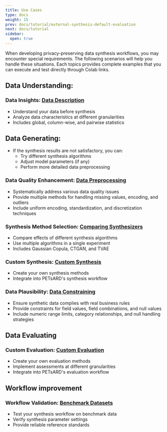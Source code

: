 ```yaml
---
title: Use Cases
type: docs
weight: 15
prev: docs/tutorial/external-synthesis-default-evaluation
next: docs/tutorial
sidebar:
  open: true
---
```



When developing privacy-preserving data synthesis workflows, you may encounter special requirements. The following scenarios will help you handle these situations. Each topics provides complete examples that you can execute and test directly through Colab links.

## **Data Understanding**:

### **Data Insights: [Data Description](./data-description)**

  - Understand your data before synthesis
  - Analyze data characteristics at different granularities
  - Includes global, column-wise, and pairwise statistics

## **Data Generating**:

- If the synthesis results are not satisfactory, you can:
  - Try different synthesis algorithms
  - Adjust model parameters (if any)
  - Perform more detailed data preprocessing

### **Data Quality Enhancement: [Data Preprocessing](./data-preprocessing)**

  - Systematically address various data quality issues
  - Provide multiple methods for handling missing values, encoding, and outliers
  - Include uniform encoding, standardization, and discretization techniques

### **Synthesis Method Selection: [Comparing Synthesizers](./comparing-synthesizers)**

  - Compare effects of different synthesis algorithms
  - Use multiple algorithms in a single experiment
  - Includes Gaussian Copula, CTGAN, and TVAE

### **Custom Synthesis: [Custom Synthesis](./custom-synthesis)**

  - Create your own synthesis methods
  - Integrate into PETsARD's synthesis workflow

### **Data Plausibility: [Data Constraining](./data-constraining)**

  - Ensure synthetic data complies with real business rules
  - Provide constraints for field values, field combinations, and null values
  - Include numeric range limits, category relationships, and null handling strategies

## **Data Evaluating**

### **Custom Evaluation: [Custom Evaluation](./custom-evaluation)**

  - Create your own evaluation methods
  - Implement assessments at different granularities
  - Integrate into PETsARD's evaluation workflow

## **Workflow improvement**

### **Workflow Validation: [Benchmark Datasets](./benchmark-datasets)**

  - Test your synthesis workflow on benchmark data
  - Verify synthesis parameter settings
  - Provide reliable reference standards